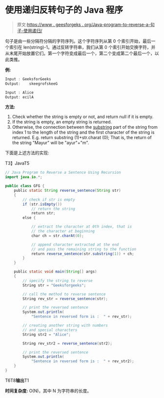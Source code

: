 # 使用递归反转句子的 Java 程序

> 原文:[https://www . geesforgeks . org/Java-program-to-reverse-a-句子-使用递归/](https://www.geeksforgeeks.org/java-program-to-reverse-a-sentence-using-recursion/)

句子是由一些分隔符分隔的字符序列。这个字符序列从第 0 个索引开始，最后一个索引在 len(string)-1。通过反转字符串，我们从第 0 个索引开始交换字符，并从末尾开始放置它们。第一个字符变成最后一个，第二个变成第二个最后一个，以此类推。

**例:**

```java
Input : GeeksforGeeks
Output:    skeegrofskeeG

Input : Alice
Output: ecilA

```

**方法:**

1.  Check whether the string is empty or not, and return null if it is empty.
2.  If the string is empty, an empty string is returned.
3.  Otherwise, the connection between the [substring](https://www.geeksforgeeks.org/substring-in-java/) part of the string from index 1 to the length of the string and the first character of the string is returned. E.g. return substring (1)+str.charat (0); That is, the return of the string "Mayur" will be "ayur"+"m".

下面是上述方法的实现:

T3】JavaT5

```java
// Java Program to Reverse a Sentence Using Recursion
import java.io.*;

public class GFG {
    public static String reverse_sentence(String str)
    {
        // check if str is empty
        if (str.isEmpty())
            // return the string
            return str;
        else {

            // extract the character at 0th index, that is
            // the character at beginning
            char ch = str.charAt(0);

            // append character extracted at the end
            // and pass the remaining string to the function
            return reverse_sentence(str.substring(1)) + ch;
        }
    }

    public static void main(String[] args)
    {
        // specify the string to reverse
        String str = "Geeksforgeeks";

        // call the method to reverse sentence
        String rev_str = reverse_sentence(str);

        // print the reversed sentence
        System.out.println(
            "Sentence in reversed form is :  " + rev_str);

        // creating another string with numbers
        // and special characters
        String str2 = "Alice";

        String rev_str2 = reverse_sentence(str2);

        // print the reversed sentence
        System.out.println(
            "Sentence in reversed form is :  " + rev_str2);
    }
}
```

T6T8**输出**T1

**时间复杂度:** O(N)，其中 N 为字符串的长度。